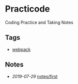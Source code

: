 # Practicode

Coding Practice and Taking Notes

## Tags

- [webpack](./tags/webpack)

## Notes

- *2019-07-29* [notes/first](./notes/first)
